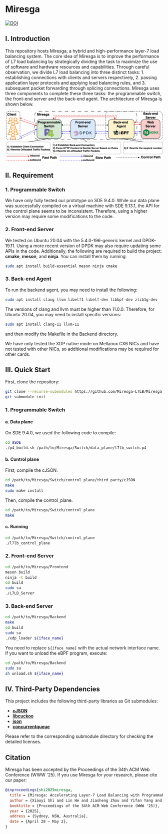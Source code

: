 # Miresga 
[![DOI](https://zenodo.org/badge/922180292.svg)](https://doi.org/10.5281/zenodo.14792351)
## I. Introduction
This repository hosts Miresga, a hybrid and high-performance layer-7 load balancing system. The core idea of Miresga is to improve the performance of L7 load balancing by strategically dividing the task to maximize the use of software and hardware resources and capabilities. Through careful observation, we divide L7 load balancing into three distinct tasks: 1. establishing connections with clients and servers respectively, 2. passing application layer protocols and applying load balancing rules, and 3. subsequent packet forwarding through splicing connections. Miresga uses three components to complete these three tasks: the programmable switch, the front-end server and the back-end agent. The architecture of Miresga is shown below.

![](pic/Miresga_Arch.jpg)


## II. Requirement
### 1. Programmable Switch
We have only fully tested our prototype on SDE 9.4.0. While our data plane was successfully compiled on a virtual machine with SDE 9.13.1, the API for the control plane seems to be inconsistent. Therefore, using a higher version may require some modifications to the code.

### 2. Front-end Server
We tested on Ubuntu 20.04 with the 5.4.0-196-generic kernel and DPDK-19.11. Using a more recent version of DPDK may also require updating some APIs in the code. Additionally, the following are required to build the project: **cmake**, **meson**, and **ninja**. You can install them by running:
```bash
sudo apt install build-essential meson ninja cmake
```

### 3. Back-end Agent
To run the backend agent, you may need to install the following:
```bash
sudo apt install clang llvm libelf1 libelf-dev libbpf-dev zlib1g-dev
```

The versions of clang and llvm must be higher than 11.0.0. Therefore, for Ubuntu 20.04, you may need to install specific versions:

```bash
sudo apt install clang-11 llvm-11
```
and then modify the Makefile in the Backend directory.

We have only tested the XDP native mode on Mellanox CX6 NICs and have not tested with other NICs, so additional modifications may be required for other cards.

## III. Quick Start
First, clone the repository:
```bash
git clone --recurse-submodules https://github.com/Miresga-L7LB/Miresga.git 
git submodule init
```
### 1. Programmable Switch
#### a. Data plane
On SDE 9.4.0, we used the following code to compile:
```bash
cd $SDE
./p4_build.sh /path/to/Miresga/Switch/data_plane/l7lb_switch.p4
```
#### b. Control plane
First, compile the cJSON.
```bash
cd /path/to/Miresga/Switch/control_plane/third_party/cJSON
make
sudo make install
```
Then, compile the control_plane.
```bash
cd /path/to/Miresga/Switch/control_plane
make
```
#### c. Running
```bash
cd /path/to/Miresga/Switch/control_plane
./l7lb_control_plane
```

### 2. Front-end Server
```bash
cd /path/to/Miresga/Frontend
meson build
ninja -C build
cd build
sudo su
./L7LB_Server
```

### 3. Back-end Server
```bash
cd /path/to/Miresga/Backend
make
cd build
sudo su
./xdp_loader ${iface_name}
```
You need to replace `${iface_name}` with the actual network interface name.
If you want to unload the eBPF program, execute:
```bash
cd /path/to/Miresga/Backend
sudo su
sh unload.sh ${iface_name}
```

## IV. Third-Party Dependencies

This project includes the following third-party libraries as Git submodules:

- **[cJSON](https://github.com/DaveGamble/cJSON)**
- **[libcuckoo](https://github.com/efficient/libcuckoo)**
- **[json](https://github.com/nlohmann/json)**
- **[concurrentqueue](https://github.com/cameron314/concurrentqueue)**

Please refer to the corresponding submodule directory for checking the detailed licenses.

## Citation
Miresga has been accepted by the Proceedings of the 34th ACM Web Conference (WWW '25). If you use Miresga for your research, please cite our paper:
```bibtex
@inproceedings{shi2025miresga,
  title = {Miresga: Accelerating Layer-7 Load Balancing with Programmable Switches},
  author = {Xiaoyi Shi and Lin He and Jiasheng Zhou and Yifan Yang and Ying Liu},
  booktitle = {Proceedings of the 34th ACM Web Conference (WWW '25)},
  year = {2025},
  address = {Sydney, NSW, Australia},
  date = {April 28 – May 2},
}
```